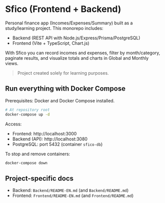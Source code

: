 # Sfico (Frontend + Backend)

Personal finance app (Incomes/Expenses/Summary) built as a study/learning project. This monorepo includes:

- Backend (REST API with Node.js/Express/Prisma/PostgreSQL)
- Frontend (Vite + TypeScript, Chart.js)

With Sfico you can record incomes and expenses, filter by month/category, paginate results, and visualize totals and charts in Global and Monthly views.

> Project created solely for learning purposes.

## Run everything with Docker Compose

Prerequisites: Docker and Docker Compose installed.

```bash
# At repository root
docker-compose up -d
```

Access:
- Frontend: http://localhost:3000
- Backend (API): http://localhost:3080
- PostgreSQL: port 5432 (container `sfico-db`)

To stop and remove containers:

```bash
docker-compose down
```

## Project-specific docs

- Backend: `Backend/README-EN.md` (and `Backend/README.md`)
- Frontend: `Frontend/README-EN.md` (and `Frontend/README.md`)
